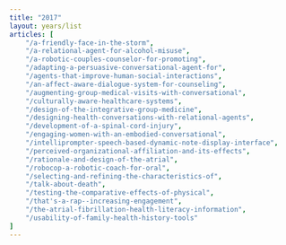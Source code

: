 ```yaml
---
title: "2017"
layout: years/list
articles: [
    "/a-friendly-face-in-the-storm",
    "/a-relational-agent-for-alcohol-misuse",
    "/a-robotic-couples-counselor-for-promoting",
    "/adapting-a-persuasive-conversational-agent-for",
    "/agents-that-improve-human-social-interactions",
    "/an-affect-aware-dialogue-system-for-counseling",
    "/augmenting-group-medical-visits-with-conversational",
    "/culturally-aware-healthcare-systems",
    "/design-of-the-integrative-group-medicine",
    "/designing-health-conversations-with-relational-agents",
    "/development-of-a-spinal-cord-injury",
    "/engaging-women-with-an-embodied-conversational",
    "/intelliprompter-speech-based-dynamic-note-display-interface",
    "/perceived-organizational-affiliation-and-its-effects",
    "/rationale-and-design-of-the-atrial",
    "/robocop-a-robotic-coach-for-oral",
    "/selecting-and-refining-the-characteristics-of",
    "/talk-about-death",
    "/testing-the-comparative-effects-of-physical",
    "/that's-a-rap--increasing-engagement",
    "/the-atrial-fibrillation-health-literacy-information",
    "/usability-of-family-health-history-tools"
]
---
```

